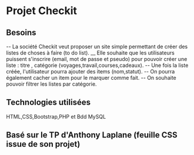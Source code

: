 # Projet Checkit

## Besoins
-- La société Checkit veut proposer un site simple permettant de créer des listes de choses à faire (to do list).
__ Elle souhaite que les utilisateurs puissent s'inscrire (email, mot de passe et pseudo) pour pouvoir créer une liste : titre , catégorie (voyages,travail,courses,cadeaux).
-- Une fois la liste créée, l'utilisateur pourra ajouter des items (nom,statut).
-- On pourra également cacher un item pour le marquer comme fait.
-- On souhaite pouvoir filtrer les listes par catégorie.

## Technologies utilisées
HTML,CSS,Bootstrap,PHP et Bdd MySQL

## Basé sur le TP d'Anthony Laplane (feuille CSS issue de son projet)